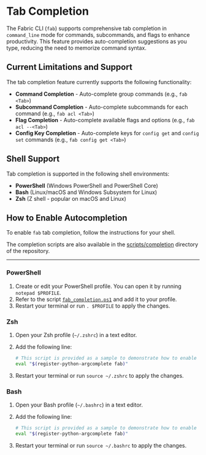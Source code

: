# Tab Completion

The Fabric CLI (`fab`) supports comprehensive tab completion in `command_line` mode for commands, subcommands, and flags to enhance productivity. This feature provides auto-completion suggestions as you type, reducing the need to memorize command syntax.

## Current Limitations and Support

The tab completion feature currently supports the following functionality:

-   **Command Completion** - Auto-complete group commands (e.g., `fab <Tab>`)
-   **Subcommand Completion** - Auto-complete subcommands for each command (e.g., `fab acl <Tab>`)
-   **Flag Completion** - Auto-complete available flags and options (e.g., `fab acl --<Tab>`)
-   **Config Key Completion** - Auto-complete keys for `config get` and `config set` commands (e.g., `fab config get <Tab>`)

## Shell Support

Tab completion is supported in the following shell environments:

-   **PowerShell** (Windows PowerShell and PowerShell Core)
-   **Bash** (Linux/macOS and Windows Subsystem for Linux)
-   **Zsh** (Z shell - popular on macOS and Linux)

## How to Enable Autocompletion

To enable `fab` tab completion, follow the instructions for your shell.

The completion scripts are also available in the [scripts/completion](https://github.com/microsoft/fabric-cli/blob/main/scripts/completion) directory of the repository.

---

### PowerShell

1.  Create or edit your PowerShell profile. You can open it by running `notepad $PROFILE`.
2.  Refer to the script [`fab_completion.ps1`](https://github.com/microsoft/fabric-cli/blob/main/scripts/completion/fab_completion.ps1) and add it to your profile.
3.  Restart your terminal or run `. $PROFILE` to apply the changes.


### Zsh

1.  Open your Zsh profile (`~/.zshrc`) in a text editor.
2.  Add the following line:

    ```bash
    # This script is provided as a sample to demonstrate how to enable fab tab completion. Users are solely responsible for reviewing, testing, and executing this script in their environment.
    eval "$(register-python-argcomplete fab)"
    ```

3.  Restart your terminal or run `source ~/.zshrc` to apply the changes.


### Bash

1.  Open your Bash profile (`~/.bashrc`) in a text editor.
2.  Add the following line:

    ```bash
    # This script is provided as a sample to demonstrate how to enable fab tab completion. Users are solely responsible for reviewing, testing, and executing this script in their environment.
    eval "$(register-python-argcomplete fab)"
    ```

3.  Restart your terminal or run `source ~/.bashrc` to apply the changes.